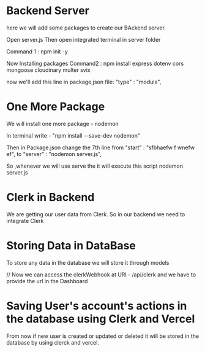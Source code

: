 # Backend Server

here we will add some packages to create our BAckend server.

Open server.js
Then open integrated terminal in server folder

Command 1 :  npm init -y


 Now  Installing packages 
Command2 : npm install express dotenv cors mongoose cloudinary multer svix

now we'll add this line in package,json file:  "type" : "module", 
 
# One More Package
We will install one more package - nodemon

In terminal write  - "npm install --save-dev nodemon"

Then in Package.json 
change the 7th line from "start" : "sfbhaefw f  wnefw ef",
 to  "server" : "nodemon server.js",

 So ,whenever we will use serve the it will execute this script nodemon server.js

# Clerk in Backend

We are getting our user data from Clerk.
So in our backend we need to integrate Clerk



# Storing Data in DataBase
To store any data in the database we will store it through models


// Now we can access the clerkWebhook at URl - /api/clerk and we have to provide the url in the Dashboard



# Saving User's account's actions in the database using Clerk and Vercel
From now if new user is created or updated or deleted it will be stored in  the database by using clerck and vercel.

<!-- From now if new user is created or updated or deleted it will be stored in  the database by using clerk and vercel. -->

